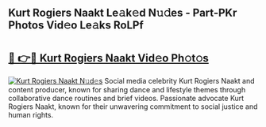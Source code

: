 ## Kurt Rogiers Naakt Le𝚊k𝚎d N𝚞𝚍es - Part-PKr Photos Vid𝚎o Le𝚊ks RoLPf

# <h2><a href="http://fb05a1.evod.top/?m=Kurt+Rogiers+Naakt">🔗 👉🔴 Kurt Rogiers Naakt Vid𝚎o Ph𝚘t𝚘s</a></h2>

[![Kurt Rogiers Naakt N𝚞d𝚎s](https://i.imgur.com/8V9OHl7.gif)](http://fb05a1.evod.top/?m=Kurt+Rogiers+Naakt)
Social media celebrity Kurt Rogiers Naakt and content producer, known for sharing dance and lifestyle themes through collaborative dance routines and brief videos. Passionate advocate Kurt Rogiers Naakt, known for their unwavering commitment to social justice and human rights. 
